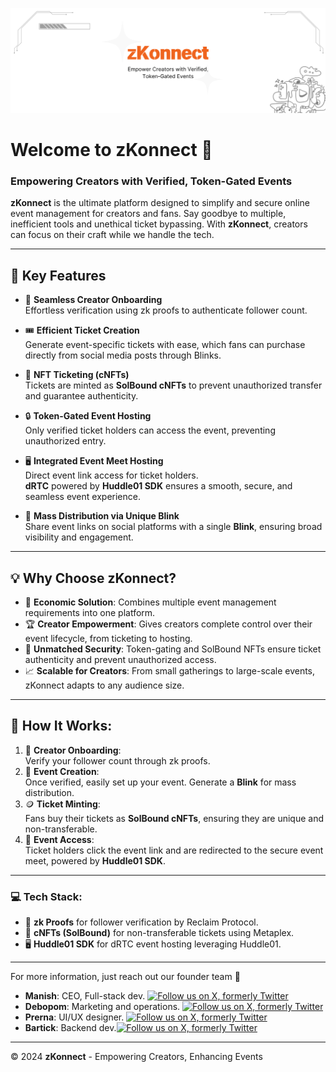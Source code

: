 ![zKonnect Banner](../image/image1.png)

# Welcome to zKonnect 🎉

### Empowering Creators with Verified, Token-Gated Events

**zKonnect** is the ultimate platform designed to simplify and secure online event management for creators and fans. Say goodbye to multiple, inefficient tools and unethical ticket bypassing. With **zKonnect**, creators can focus on their craft while we handle the tech.

---

## 🌟 **Key Features**

- 🚀 **Seamless Creator Onboarding**  
  Effortless verification using zk proofs to authenticate follower count.

- 🎟️ **Efficient Ticket Creation**  
  Generate event-specific tickets with ease, which fans can purchase directly from social media posts through Blinks.

- 🎫 **NFT Ticketing (cNFTs)**  
  Tickets are minted as **SolBound cNFTs** to prevent unauthorized transfer and guarantee authenticity.

- 🔒 **Token-Gated Event Hosting**  
  Only verified ticket holders can access the event, preventing unauthorized entry.

- 🖥️ **Integrated Event Meet Hosting**  
  Direct event link access for ticket holders.  
  **dRTC** powered by **Huddle01 SDK** ensures a smooth, secure, and seamless event experience.

- 🔗 **Mass Distribution via Unique Blink**  
  Share event links on social platforms with a single **Blink**, ensuring broad visibility and engagement.

---

## 💡 **Why Choose zKonnect?**

- 💼 **Economic Solution**: Combines multiple event management requirements into one platform.
- 🏆 **Creator Empowerment**: Gives creators complete control over their event lifecycle, from ticketing to hosting.
- 🔐 **Unmatched Security**: Token-gating and SolBound NFTs ensure ticket authenticity and prevent unauthorized access.
- 📈 **Scalable for Creators**: From small gatherings to large-scale events, zKonnect adapts to any audience size.

---

## 🚀 **How It Works**:

1. 👤 **Creator Onboarding**:  
   Verify your follower count through zk proofs.
2. 📅 **Event Creation**:  
   Once verified, easily set up your event. Generate a **Blink** for mass distribution.
3. 🪙 **Ticket Minting**:  
   Fans buy their tickets as **SolBound cNFTs**, ensuring they are unique and non-transferable.
4. 🔗 **Event Access**:  
   Ticket holders click the event link and are redirected to the secure event meet, powered by **Huddle01 SDK**.

---

### 💻 **Tech Stack**:

- 🔐 **zk Proofs** for follower verification by Reclaim Protocol.
- 🎫 **cNFTs (SolBound)** for non-transferable tickets using Metaplex.
- 🖥️ **Huddle01 SDK** for dRTC event hosting leveraging Huddle01.

---

For more information, just reach out our founder team 💌

- **Manish**: CEO, Full-stack dev. [![Follow us on X, formerly Twitter](https://img.shields.io/twitter/follow/Manice18heree?style=social)](https://twitter.com/Manice18heree)
- **Debopom**: Marketing and operations. [![Follow us on X, formerly Twitter](https://img.shields.io/twitter/follow/BanerjeeDebopom?style=social)](https://twitter.com/BanerjeeDebopom)
- **Prerna**: UI/UX designer. [![Follow us on X, formerly Twitter](https://img.shields.io/twitter/follow/ignaviaa_01?style=social)](https://twitter.com/ignaviaa_01)
- **Bartick**: Backend dev.[![Follow us on X, formerly Twitter](https://img.shields.io/twitter/follow/BartickM?style=social)](https://twitter.com/BartickM)

---

© 2024 **zKonnect** - Empowering Creators, Enhancing Events
